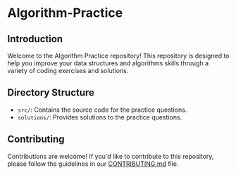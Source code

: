# Algorithm-Practice

## Introduction

Welcome to the Algorithm Practice repository! This repository is designed to help you improve your data structures and algorithms skills through a variety of coding exercises and solutions.

## Directory Structure

- `src/`: Contains the source code for the practice questions.
- `solutions/`: Provides solutions to the practice questions.

## Contributing

Contributions are welcome! If you'd like to contribute to this repository, please follow the guidelines in our [CONTRIBUTING.md](CONTRIBUTING.md) file.
